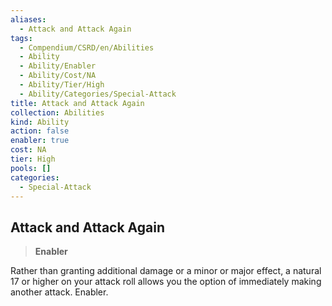 ```yaml
---
aliases:
  - Attack and Attack Again
tags:
  - Compendium/CSRD/en/Abilities
  - Ability
  - Ability/Enabler
  - Ability/Cost/NA
  - Ability/Tier/High
  - Ability/Categories/Special-Attack
title: Attack and Attack Again
collection: Abilities
kind: Ability
action: false
enabler: true
cost: NA
tier: High
pools: []
categories:
  - Special-Attack
---
```

## Attack and Attack Again    
>**Enabler**  
    
Rather than granting additional damage or a minor or major effect, a natural 17 or higher on your attack roll allows you the option of immediately making another attack. Enabler.